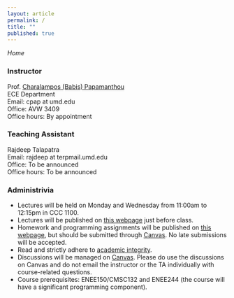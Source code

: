 ```yaml
---
layout: article
permalink: /
title: ""
published: true
---
```


*Home*

### Instructor
Prof. [Charalampos (Babis) Papamanthou](http://www.ece.umd.edu/~cpap)  
ECE Department  
Email: cpap at umd.edu  
Office: AVW 3409  
Office hours: By appointment

### Teaching Assistant

Rajdeep Talapatra  
Email: rajdeep at terpmail.umd.edu      
Office: To be announced  
Office hours: To be announced


### Administrivia

*	Lectures will be held on Monday and Wednesday from 11:00am to 12:15pm in CCC 1100.
*	Lectures will be published on [this webpage](http://enee351.github.io/lectures/) just before class.
*	Homework and programming assignments will be published on [this webpage](http://enee351.github.io/homeworks/), but should be submitted through [Canvas](https://umd.instructure.com/login). No late submissions will be accepted.
*	Read and strictly adhere to [academic integrity](http://www.faculty.umd.edu/teach/integrity.html). 
*	Discussions will be managed on [Canvas](https://umd.instructure.com/login). Please do use the discussions on Canvas and do not email the instructor or the TA individually with course-related questions.
*	Course prerequisites: ENEE150/CMSC132 and ENEE244 (the course will have a significant programming component).
